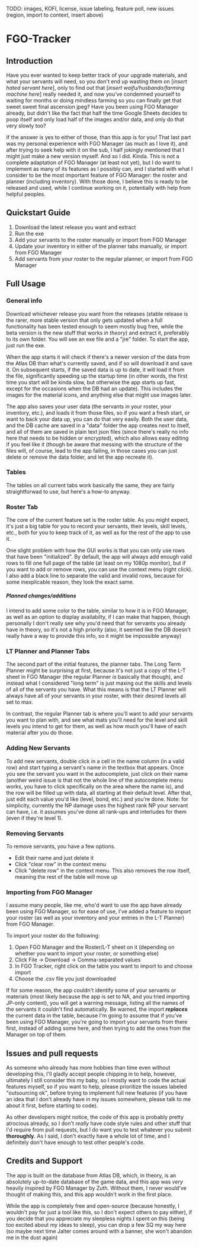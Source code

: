 TODO: images, KOFI, license, issue labeling, feature poll, new issues (region, import to context, insert above)

# FGO-Tracker
## Introduction
Have you ever wanted to keep better track of your upgrade materials, and what your servants will need, so you don't end up wasting them on [_insert hated servant here_], only to find out that [_insert waifu/husbando/farming machine here_] really needed it, and now you've condemned yourself to waiting for months or doing mindless farming so you can finally get that sweet sweet final ascension jpeg? Have you been using FGO Manager already, but didn't like the fact that half the time Google Sheets decides to poop itself and only load half of the images and/or data, and only do that very slowly too?

If the answer is yes to either of those, than this app is for you! That last part was my personal experience with FGO Manager (as much as I love it), and after trying to seek help with it on the sub, I half jokingly mentioned that I might just make a new version myself. And so I did. Kinda. This is not a complete adaptation of FGO Manager (at least not yet), but I do want to implement as many of its features as I possibly can, and I started with what I consider to be the most important feature of FGO Manager: the roster and planner (including inventory). With those done, I believe this is ready to be released and used, while I continue working on it, potentially with help from helpful peoples.

## Quickstart Guide
1. Download the latest release you want and extract
2. Run the exe
3. Add your servants to the roster manually or import from FGO Manager
4. Update your inventory in either of the planner tabs manually, or import from FGO Manager
5. Add servants from your roster to the regular planner, or import from FGO Manager

## Full Usage
### General info
Download whichever release you want from the releases (stable release is the rarer, more stable version that only gets updated when a full functionality has been tested enough to seem mostly bug free, while the beta version is the new stuff that works _in theory_) and extract it, preferably to its own folder. You will see an exe file and a "jre" folder. To start the app, just run the exe.

When the app starts it will check if there's a newer version of the data from the Atlas DB than what's currently saved, and if so will download it and save it. On subsequent starts, if the saved data is up to date, it will load it from the file, significantly speeding up the startup time (in other words, the first time you start will be kinda slow, but otherwise the app starts up fast, except for the occasions when the DB had an update). This includes the images for the material icons, and anything else that might use images later.

The app also saves your user data (the servants in your roster, your inventory, etc.), and loads it from those files, so if you want a fresh start, or want to back your data up, you can do that very easily. Both the user data, and the DB cache are saved in a "data" folder the app creates next to itself, and all of them are saved in plain text json files (since there's really no info here that needs to be hidden or encrypted), which also allows easy editing if you feel like it (though be aware that messing with the structure of the files will, of course, lead to the app failing, in those cases you can just delete or remove the data folder, and let the app recreate it).
### Tables
The tables on all current tabs work basically the same, they are fairly straightforwad to use, but here's a how-to anyway.
### Roster Tab
The core of the current feature set is the roster table. As you might expect, it's just a big table for you to record your servants, their levels, skill levels, etc., both for you to keep track of it, as well as for the rest of the app to use it.

One slight problem with how the GUI works is that you can only use rows that have been "initialized". By default, the app will always add enough valid rows to fill one full page of the table (at least on my 1080p monitor), but if you want to add or remove rows, you can use the context menu (right click). I also add a black line to separate the valid and invalid rows, because for some inexplicable reason, they look the exact same.
##### Planned changes/additions
I intend to add some color to the table, similar to how it is in FGO Manager, as well as an option to display availabilty, if I can make that happen, though personally I don't really see why you'd need that for servants you already have in theory, so it's not a high priority (also, it seemed like the DB doesn't really have a way to provide this info, so it might be impossible anyway)
### LT Planner and Planner Tabs
The second part of the initial features, the planner tabs. The Long Term Planner might be surprising at first, because it's not just a copy of the L-T sheet in FGO Manager (the regular Planner _is_ basically that though), and instead what I considered "long term" is just maxing out the skills and levels of all of the servants you have. What this means is that the LT Planner will always have all of your servants in your roster, with their desired levels all set to max.

In contrast, the regular Planner tab is where you'll want to add your servants you want to plan with, and see what mats you'll need for the level and skill levels you intend to get for them, as well as how much you'll have of each material after you do those.
### Adding New Servants
To add new servants, double click in a cell in the name column (in a valid row) and start typing a servant's name in the textbox that appears. Once you see the servant you want in the autocomplete, just click on their name (another weird issue is that not the whole line of the autocomplete menu works, you have to click specifically on the area where the name is), and the row will be filled up with data, all starting at their default level. After that, just edit each value you'd like (level, bond, etc.) and you're done. Note: for simplicity, currently the NP damage uses the highest rank NP your servant can have, i.e. it assumes you've done all rank-ups and interludes for them (even if they're level 1).
### Removing Servants
To remove servants, you have a few options.
* Edit their name and just delete it
* Click "clear row" in the context menu
* Click "delete row" in the context menu. This also removes the row itself, meaning the rest of the table will move up
### Importing from FGO Manager
I assume many people, like me, who'd want to use the app have already been using FGO Manager, so for ease of use, I've added a feature to import your roster (as well as your inventory and your entries in the L-T Planner) from FGO Manager.

To import your roster do the following:
1. Open FGO Manager and the Roster/L-T sheet on it (depending on whether you want to import your roster, or something else)
2. Click File -> Download -> Comma-separated values
3. In FGO Tracker, right click on the table you want to import to and choose import
4. Choose the .csv file you just downloaded

If for some reason, the app couldn't identify some of your servants or materials (most likely because the app is set to NA, and you tried importing JP-only content), you will get a warning message, listing all the names of the servants it couldn't find automatically. Be warned, the import **_replaces_** the current data in the table, because I'm going to assume that if you've been using FGO Manager, you're going to import your servants from there first, instead of adding some here, and then trying to add the ones from the Manager on top of them.
## Issues and pull requests
As someone who already has more hobbies than time even without developing this, I'll gladly accept people chipping in to help, however, ultimately I still consider this my baby, so I mostly want to code the actual features myself, so if you want to help, please prioritize the issues labeled "outsourcing ok", before trying to implement full new features (if you have an idea that I don't already have in my issues somewhere, please talk to me about it first, before starting to code).

As other developers might notice, the code of this app is probably pretty atrocious already, so I don't _really_ have code style rules and other stuff that I'd require from pull requests, but I do want you to test whatever you submit **thoroughly**. As I said, I don't exactly have a whole lot of time, and I definitely don't have enough to test other people's code.
## Credits and Support
The app is built on the database from Atlas DB, which, in theory, is an absolutely up-to-date database of the game data, and this app was _very_ heavily inspired by FGO Manager by Zuth. Without them, I never would've thought of making this, and this app wouldn't work in the first place.

While the app is completely free and open-source (because honestly, I wouldn't pay for just a tool like this, so I don't expect others to pay either), if you decide that you appreciate my sleepless nights I spent on this (being too excited about my ideas to sleep), you can drop a few SQ my way here (so maybe next time Jalter comes around with a banner, she won't abandon me in the dust again)

